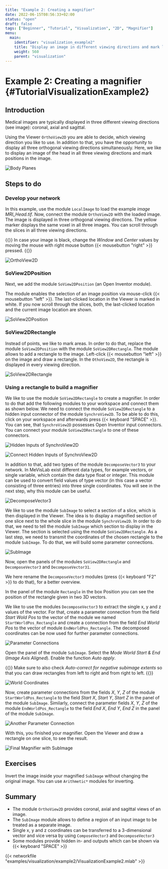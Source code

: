 ```yaml
---
title: "Example 2: Creating a magnifier"
date: 2022-06-15T08:56:33+02:00
status: "open"
draft: false
tags: ["Beginner", "Tutorial", "Visualization", "2D", "Magnifier"]
menu: 
  main:
    identifier: "visualization_example2"
    title: "Display an image in different viewing directions and mark locations in the image for creating a Magnifier from a rectangle"
    weight: 560
    parent: "visualization"
---
```

# Example 2: Creating a magnifier {#TutorialVisualizationExample2}
## Introduction
Medical images are typically displayed in three different viewing directions (see image): coronal, axial and sagittal.

Using the Viewer `OrthoView2D` you are able to decide, which viewing direction you like to use. In addition to that, you have the opportunity to display all three orthogonal viewing directions simultaneously. Here, we like to display an image of the head in all three viewing directions and mark positions in the image.

![Body Planes](/images/tutorials/visualization/V2_00.png "Body Planes")

## Steps to do
### Develop your network
In this example, use the module `LocalImage` to load the example *image MRI_Head.tif*. Now, connect the module `OrthoView2D` with the loaded image. The image is displayed in three orthogonal viewing directions. The yellow marker displays the same voxel in all three images. You can scroll through the slices in all three viewing directions.


{{<alert class="info" caption="Extra Infos">}}
In case your image is black, change the *Window* and *Center* values by moving the mouse with right mouse button {{< mousebutton "right" >}} pressed.
{{</alert>}}

![OrthoView2D](/images/tutorials/visualization/V2_01.png "OrthoView2D")

### SoView2DPosition
Next, we add the module `SoView2DPosition` (an Open Inventor module).

The module enables the selection of an image position via mouse-click {{< mousebutton "left" >}}. The last-clicked location in the Viewer is marked in white. If you now scroll through the slices, both, the last-clicked location and the current image location are shown.

![SoView2DPosition](/images/tutorials/visualization/V2_02.png "SoView2DPosition")

### SoView2DRectangle
Instead of points, we like to mark areas. In order to do that, replace the module `SoView2DPosition` with the module `SoView2DRectangle`. The module allows to add a rectangle to the image. Left-click {{< mousebutton "left" >}} on the image and draw a rectangle. In the `OthoView2D`, the rectangle is displayed in every viewing direction.

![SoView2DRectangle](/images/tutorials/visualization/V2_03.png "SoView2DRectangle")

### Using a rectangle to build a magnifier

We like to use the module `SoView2DRectangle` to create a magnifier. In order to do that add the following modules to your workspace and connect them as shown below. We need to connect the module `SoView2DRectangle` to a hidden input connector of the module `SynchroView2D`. To be able to do this, click on your workspace and afterwards press {{< keyboard "SPACE" >}}. You can see, that `SynchroView2D` possesses Open Inventor input connectors. You can connect your module `SoView2DRectangle` to one of these connectors.

![Hidden Inputs of SynchroView2D](/images/tutorials/visualization/V2_05.png "Hidden Inputs of SynchroView2D")

![Connect Hidden Inputs of SynchroView2D](/images/tutorials/visualization/V2_06.png "Connect Hidden Inputs of SynchroView2D")

In addition to that, add two types of the module `DecomposeVector3` to your network. In MeVisLab exist different data types, for example vectors, or single variable, which contain the data type float or integer. This module can be used to convert field values of type vector (in this case a vector consisting of three entries) into three single coordinates. You will see in the next step, why this module can be useful.

![DecomposeVector3](/images/tutorials/visualization/V2_07.png "DecomposeVector3")

We like to use the module `SubImage` to select a section of a slice, which is then displayed in the Viewer. The idea is to display a magnified section of one slice next to the whole slice in the module `SynchroView2D`. In order to do that, we need to tell the module `SubImage` which section to display in the Viewer. The section is selected using the module `SoView2DRectangle`. As a last step, we need to transmit the coordinates of the chosen rectangle to the module `SubImage`. To do that, we will build some parameter connections.

![SubImage](/images/tutorials/visualization/V2_08.png "SubImage")

Now, open the panels of the modules `SoView2DRectangle` and `DecomposeVector3` and `DecomposeVector31`.

We here rename the `DecomposeVector3` modules (press {{< keyboard "F2" >}} to do that), for a better overview.

In the panel of the module `Rectangle` in the box Position you can see the position of the rectangle given in two 3D vectors.

We like to use the modules `DecomposeVector3` to extract the single x, y and z values of the vector. For that, create a parameter connection from the field *Start Wold Pos* to the vector of the module we named `StartWorldPos_Rectangle` and create a connection from the field *End World Pos* to the vector of module `EndWorldPos_Rectangle`. The decomposed coordinates can be now used for further parameter connections.

![Parameter Connections](/images/tutorials/visualization/V2_09.png "Parameter Connections")

Open the panel of the module `SubImage`. Select the *Mode World Start & End* (*Image Axis Aligned*). Enable the function *Auto apply*.

{{<alert class="info" caption="Extra Infos">}}
Make sure to also check *Auto-correct for negative subimage extents* so that you can draw rectangles from left to right and from right to left.
{{</alert>}}

![World Coordinates](/images/tutorials/visualization/V2_10.png "World Coordinates")

Now, create parameter connections from the fields *X*, *Y*, *Z* of the module `StartWorldPos_Rectangle` to the field *Start X*, *Start Y*, *Start Z* in the panel of the module `SubImage`. Similarly, connect the parameter fields *X*, *Y*, *Z* of the module `EndWorldPos_Rectangle` to the field *End X*, *End Y*, *End Z* in the panel of the module `SubImage`.

![Another Parameter Connection](/images/tutorials/visualization/V2_11.png "Another Parameter Connection")

With this, you finished your magnifier. Open the Viewer and draw a rectangle on one slice, to see the result.

![Final Magnifier with SubImage](/images/tutorials/visualization/V2_12.png "Final Magnifier with SubImage")


## Exercises
Invert the image inside your magnified `SubImage` without changing the original image. You can use `Arithmetic*` modules for inverting.

## Summary
* The module `OrthoView2D` provides coronal, axial and sagittal views of an image.
* The `SubImage` module allows to define a region of an input image to be treated as a separate image.
* Single x, y and z coordinates can be transferred to a 3-dimensional vector and vice versa by using `ComposeVector3` and `DecomposeVector3`
* Some modules provide hidden in- and outputs which can be shown via {{< keyboard "SPACE" >}}

{{< networkfile "examples/visualization/example2/VisualizationExample2.mlab" >}}
